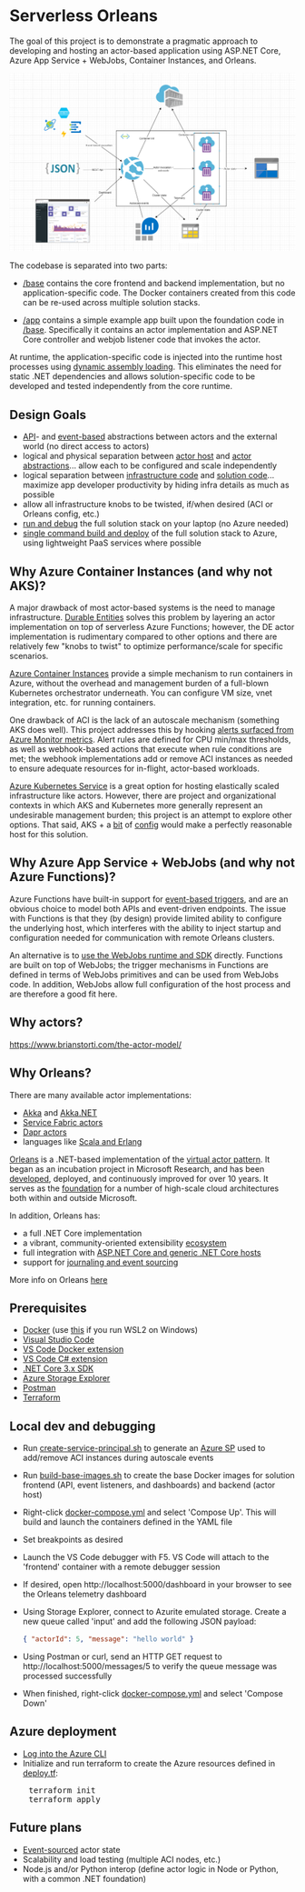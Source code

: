 # Serverless Orleans

The goal of this project is to demonstrate a pragmatic approach to developing and hosting an actor-based application using ASP.NET Core, Azure App Service + WebJobs, Container Instances, and Orleans.

![architecture](./architecture.png)

The codebase is separated into two parts:

- [/base](./base) contains the core frontend and backend implementation, but no application-specific code. The Docker containers created from this code can be re-used across multiple solution stacks.

- [/app](./app) contains a simple example app built upon the foundation code in [/base](./base). Specifically it contains an actor implementation and ASP.NET Core controller and webjob listener code that invokes the actor.

At runtime, the application-specific code is injected into the runtime host processes using [dynamic assembly loading](https://docs.microsoft.com/en-us/dotnet/api/system.reflection.assembly.loadfrom?view=netcore-3.1). This eliminates the need for static .NET dependencies and allows solution-specific code to be developed and tested independently from the core runtime.

## Design Goals

- [API](./app/message_app/MessagesController.cs)- and [event-based](./app/message_app/MessagesListener.cs) abstractions between actors and the external world (no direct access to actors)
- logical and physical separation between [actor host](./base/backend) and [actor abstractions](./base/frontend)... allow each to be configured and scale independently
- logical separation between [infrastructure code](./base) and [solution code](./app)... maximize app developer productivity by hiding infra details as much as possible
- allow all infrastructure knobs to be twisted, if/when desired (ACI or Orleans config, etc.)
- [run and debug](./docker-compose.yml) the full solution stack on your laptop (no Azure needed)
- [single command build and deploy](./deploy.tf) of the full solution stack to Azure, using lightweight PaaS services where possible

## Why Azure Container Instances (and why not AKS)?

A major drawback of most actor-based systems is the need to manage infrastructure. [Durable Entities](https://docs.microsoft.com/en-us/azure/azure-functions/durable/durable-functions-entities?tabs=csharp) solves this problem by layering an actor implementation on top of serverless Azure Functions; however, the DE actor implementation is rudimentary compared to other options and there are relatively few "knobs to twist" to optimize performance/scale for specific scenarios.

[Azure Container Instances](https://docs.microsoft.com/en-us/azure/container-instances/) provide a simple mechanism to run containers in Azure, without the overhead and management burden of a full-blown Kubernetes orchestrator underneath. You can configure VM size, vnet integration, etc. for running containers.

One drawback of ACI is the lack of an autoscale mechanism (something AKS does well). This project addresses this by hooking [alerts surfaced from Azure Monitor metrics](https://docs.microsoft.com/en-us/azure/azure-monitor/platform/alerts-metric). Alert rules are defined for CPU min/max thresholds, as well as webhook-based actions that execute when rule conditions are met; the webhook implementations add or remove ACI instances as needed to ensure adequate resources for in-flight, actor-based workloads.

[Azure Kubernetes Service](https://docs.microsoft.com/en-us/azure/aks/) is a great option for hosting elastically scaled infrastructure like actors. However, there are project and organizational contexts in which AKS and Kubernetes more generally represent an undesirable management burden; this project is an attempt to explore other options. That said, AKS + a [bit](https://docs.microsoft.com/en-us/azure/aks/cluster-autoscaler) of [config](https://docs.microsoft.com/en-us/azure/aks/tutorial-kubernetes-scale#autoscale-pods) would make a perfectly reasonable host for this solution.

## Why Azure App Service + WebJobs (and why not Azure Functions)?

Azure Functions have built-in support for [event-based triggers](https://docs.microsoft.com/en-us/azure/azure-functions/functions-triggers-bindings), and are an obvious choice to model both APIs and event-driven endpoints. The issue with Functions is that they (by design) provide limited ability to configure the underlying host, which interferes with the ability to inject startup and configuration needed for communication with remote Orleans clusters.

An alternative is to [use the WebJobs runtime and SDK](https://docs.microsoft.com/en-us/azure/app-service/webjobs-sdk-how-to) directly. Functions are built on top of WebJobs; the trigger mechanisms in Functions are defined in terms of WebJobs primitives and can be used from WebJobs code. In addition, WebJobs allow full configuration of the host process and are therefore a good fit here.

## Why actors?

https://www.brianstorti.com/the-actor-model/

## Why Orleans?

There are many available actor implementations:

- [Akka](https://akka.io/) and [Akka.NET](https://getakka.net/)
- [Service Fabric actors](https://docs.microsoft.com/en-us/azure/service-fabric/service-fabric-reliable-actors-introduction)
- [Dapr actors](https://github.com/dapr/docs/tree/master/concepts/actors#actors-in-dapr)
- languages like [Scala and Erlang](https://medium.com/@emqtt/erlang-vs-scala-5b5190326ef5)

[Orleans](https://dotnet.github.io/orleans/Documentation/index.html) is a .NET-based implementation of the [virtual actor pattern](https://www.microsoft.com/en-us/research/publication/orleans-distributed-virtual-actors-for-programmability-and-scalability/). It began as an incubation project in Microsoft Research, and has been [developed](https://github.com/dotnet/orleans), deployed, and continuously improved for over 10 years. It serves as the [foundation](https://dotnet.github.io/orleans/Community/Who-Is-Using-Orleans.html) for a number of high-scale cloud architectures both within and outside Microsoft.

In addition, Orleans has:

- a full .NET Core implementation
- a vibrant, community-oriented extensibility [ecosystem](https://github.com/OrleansContrib)
- full integration with [ASP.NET Core and generic .NET Core hosts](https://dotnet.github.io/orleans/Documentation/clusters_and_clients/configuration_guide/server_configuration.html)
- support for [journaling and event sourcing](https://dotnet.github.io/orleans/Documentation/grains/event_sourcing/index.html)

More info on Orleans [here](https://dotnet.github.io/orleans/Documentation/resources/links.html)

## Prerequisites

- [Docker](https://docs.docker.com/get-docker/) (use [this](https://docs.docker.com/docker-for-windows/wsl-tech-preview/) if you run WSL2 on Windows)
- [Visual Studio Code](https://code.visualstudio.com/download)
- [VS Code Docker extension](https://marketplace.visualstudio.com/items?itemName=ms-azuretools.vscode-docker)
- [VS Code C# extension](https://marketplace.visualstudio.com/items?itemName=ms-dotnettools.csharp)
- [.NET Core 3.x SDK](https://dotnet.microsoft.com/download)
- [Azure Storage Explorer](https://azure.microsoft.com/en-us/features/storage-explorer/)
- [Postman](https://www.postman.com/)
- [Terraform](https://learn.hashicorp.com/terraform/getting-started/install.html)

## Local dev and debugging

- Run [create-service-principal.sh](./create-service-principal.sh) to generate an [Azure SP](https://docs.microsoft.com/en-us/azure/active-directory/develop/app-objects-and-service-principals) used to add/remove ACI instances during autoscale events
- Run [build-base-images.sh](./build-base-images.sh) to create the base Docker images for solution frontend (API, event listeners, and dashboards) and backend (actor host)
- Right-click [docker-compose.yml](./docker-compose.yml) and select 'Compose Up'. This will build and launch the containers defined in the YAML file
- Set breakpoints as desired
- Launch the VS Code debugger with F5. VS Code will attach to the 'frontend' container with a remote debugger session
- If desired, open http://localhost:5000/dashboard in your browser to see the Orleans telemetry dashboard
- Using Storage Explorer, connect to Azurite emulated storage. Create a new queue called 'input' and add the following JSON payload:

    ```json
    { "actorId": 5, "message": "hello world" }
    ```

- Using Postman or curl, send an HTTP GET request to http://localhost:5000/messages/5 to verify the queue message was processed successfully
- When finished, right-click [docker-compose.yml](./docker-compose.yml) and select 'Compose Down'

## Azure deployment

- [Log into the Azure CLI](https://docs.microsoft.com/en-us/cli/azure/authenticate-azure-cli?view=azure-cli-latest)
- Initialize and run terraform to create the Azure resources defined in [deploy.tf](./deploy.tf):

 <pre>
    terraform init
    terraform apply
</pre>

## Future plans

- [Event-sourced](https://dotnet.github.io/orleans/Documentation/grains/event_sourcing/index.html) actor state
- Scalability and load testing (multiple ACI nodes, etc.)
- Node.js and/or Python interop (define actor logic in Node or Python, with a common .NET foundation)
